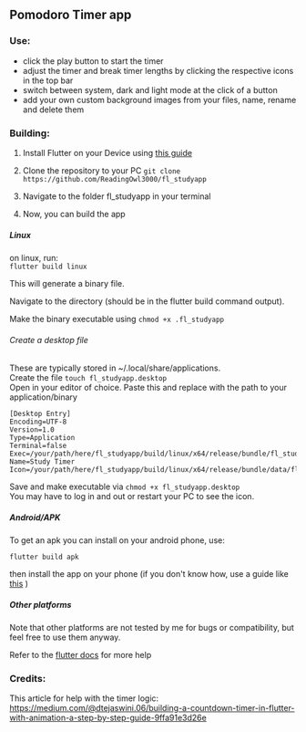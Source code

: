 ## Pomodoro Timer app

### Use: 
- click the play button to start the timer
- adjust the timer and break timer lengths by clicking the respective icons in the top bar
- switch between system, dark and light mode at the click of a button
- add your own custom background images from your files, name, rename and delete them


### Building:
1. Install Flutter on your Device using [this guide](https://docs.flutter.dev/get-started/install)
2. Clone the repository to your PC
``` git clone https://github.com/ReadingOwl3000/fl_studyapp ```

3. Navigate to the folder fl_studyapp in your terminal 

4. Now, you can build the app

##### Linux
on linux, run:  
 ``` flutter build linux ```

 This will generate a binary file.

 Navigate to the directory (should be in the flutter build command output).

 Make the binary executable using  ``` chmod +x .fl_studyapp ```

  ###### Create a desktop file
 These are typically stored in ~/.local/share/applications.   
 Create the file ``` touch fl_studyapp.desktop ```  
 Open in your editor of choice. 
 Paste this and replace with the path to your application/binary
 ```
[Desktop Entry]
Encoding=UTF-8
Version=1.0
Type=Application
Terminal=false
Exec=/your/path/here/fl_studyapp/build/linux/x64/release/bundle/fl_studyapp
Name=Study Timer
Icon=/your/path/here/fl_studyapp/build/linux/x64/release/bundle/data/flutter_assets/assets/icons/icon.png
```
Save and make executable via ``` chmod +x fl_studyapp.desktop ```  
You may have to log in and out or restart your PC to see the icon. 
 




##### Android/APK
 To get an apk you can install on your android phone, use: 

 ``` flutter build apk ```

 then install the app on your phone (if you don't know how, use a guide like [this](https://www.xda-developers.com/how-to-sideload-install-android-app-apk/) )

##### Other platforms
 Note that other platforms are not tested by me for bugs or compatibility, but feel free to use them anyway.

Refer to the [flutter docs](https://docs.flutter.dev) for more help
 


### Credits: 
This article for help with the timer logic:
https://medium.com/@dtejaswini.06/building-a-countdown-timer-in-flutter-with-animation-a-step-by-step-guide-9ffa91e3d26e

